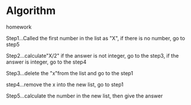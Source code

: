 # Algorithm
homework



Step1...Called the first number in the list as "X", if there is no number, go to step5




Step2...calculate"X/2" if the answer is not integer, go to the step3, if the answer is integer, go to the step4





Step3...delete the "x"from the list and go to the step1





step4...remove the x into the new list, go to step1





Step5...calculate the number in the new list, then give the answer
